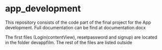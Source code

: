 # app_development

This repository consists of the code part of the final project for the App development. Full documentation can be find at documentation.docx


The first files (Login(contentView), resetpassword and signup) are located in the folder devappfilm. The rest of the files are listed outside
